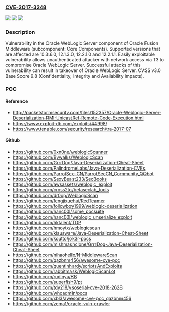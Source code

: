 ### [CVE-2017-3248](https://cve.mitre.org/cgi-bin/cvename.cgi?name=CVE-2017-3248)
![](https://img.shields.io/static/v1?label=Product&message=WebLogic%20Server&color=blue)
![](https://img.shields.io/static/v1?label=Version&message=n%2Fa&color=blue)
![](https://img.shields.io/static/v1?label=Vulnerability&message=CVSS%3A3.0%2FAV%3AN%2FAC%3AL%2FPR%3AN%2FUI%3AN%2FS%3AU%2FC%3AH%2FI%3AH%2FA%3AH&color=brighgreen)

### Description

Vulnerability in the Oracle WebLogic Server component of Oracle Fusion Middleware (subcomponent: Core Components). Supported versions that are affected are 10.3.6.0, 12.1.3.0, 12.2.1.0 and 12.2.1.1. Easily exploitable vulnerability allows unauthenticated attacker with network access via T3 to compromise Oracle WebLogic Server. Successful attacks of this vulnerability can result in takeover of Oracle WebLogic Server. CVSS v3.0 Base Score 9.8 (Confidentiality, Integrity and Availability impacts).

### POC

#### Reference
- http://packetstormsecurity.com/files/152357/Oracle-Weblogic-Server-Deserialization-RMI-UnicastRef-Remote-Code-Execution.html
- https://www.exploit-db.com/exploits/44998/
- https://www.tenable.com/security/research/tra-2017-07

#### Github
- https://github.com/0xn0ne/weblogicScanner
- https://github.com/Bywalks/WeblogicScan
- https://github.com/GrrrDog/Java-Deserialization-Cheat-Sheet
- https://github.com/PalindromeLabs/Java-Deserialization-CVEs
- https://github.com/ParrotSec-CN/ParrotSecCN_Community_QQbot
- https://github.com/SexyBeast233/SecBooks
- https://github.com/awsassets/weblogic_exploit
- https://github.com/cross2to/betaseclab_tools
- https://github.com/dr0op/WeblogicScan
- https://github.com/fengjixuchui/RedTeamer
- https://github.com/followboy1999/weblogic-deserialization
- https://github.com/hanc00l/some_pocsuite
- https://github.com/hanc00l/weblogic_unserialize_exploit
- https://github.com/hktalent/TOP
- https://github.com/hmoytx/weblogicscan
- https://github.com/klausware/Java-Deserialization-Cheat-Sheet
- https://github.com/koutto/jok3r-pocs
- https://github.com/mishmashclone/GrrrDog-Java-Deserialization-Cheat-Sheet
- https://github.com/nihaohello/N-MiddlewareScan
- https://github.com/qazbnm456/awesome-cve-poc
- https://github.com/quentinhardy/scriptsAndExploits
- https://github.com/rabbitmask/WeblogicScanLot
- https://github.com/rudinyu/KB
- https://github.com/superfish9/pt
- https://github.com/tdy218/ysoserial-cve-2018-2628
- https://github.com/whoadmin/pocs
- https://github.com/xbl3/awesome-cve-poc_qazbnm456
- https://github.com/zema1/oracle-vuln-crawler

